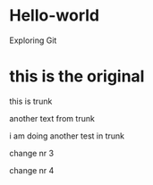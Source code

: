 # Hello-world
Exploring Git


this is the original
=======


this is trunk

another text from trunk


i am doing another test in trunk


change nr 3

change nr 4